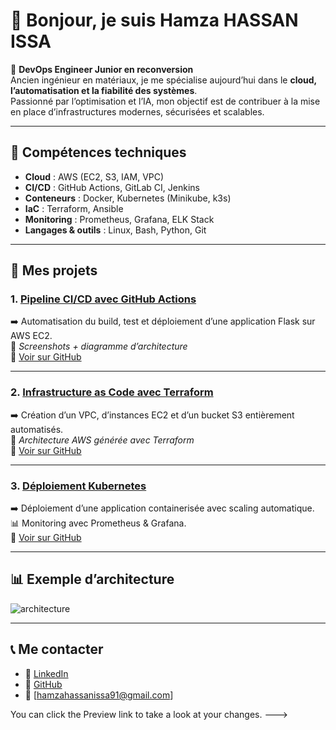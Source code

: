 # 👋 Bonjour, je suis Hamza HASSAN ISSA   

🎯 **DevOps Engineer Junior en reconversion**  
Ancien ingénieur en matériaux, je me spécialise aujourd’hui dans le **cloud, l’automatisation et la fiabilité des systèmes**.  
Passionné par l’optimisation et l’IA, mon objectif est de contribuer à la mise en place d’infrastructures modernes, sécurisées et scalables.  

---

## 🚀 Compétences techniques
- **Cloud** : AWS (EC2, S3, IAM, VPC)  
- **CI/CD** : GitHub Actions, GitLab CI, Jenkins  
- **Conteneurs** : Docker, Kubernetes (Minikube, k3s)  
- **IaC** : Terraform, Ansible  
- **Monitoring** : Prometheus, Grafana, ELK Stack  
- **Langages & outils** : Linux, Bash, Python, Git  

---

## 📂 Mes projets

### 1. [Pipeline CI/CD avec GitHub Actions](projets/pipeline-ci-cd/README.md)
➡️ Automatisation du build, test et déploiement d’une application Flask sur AWS EC2.  
📸 *Screenshots + diagramme d’architecture*  
🔗 [Voir sur GitHub](https://github.com/toncompte/ci-cd-flask)

---

### 2. [Infrastructure as Code avec Terraform](projets/terraform-aws/README.md)
➡️ Création d’un VPC, d’instances EC2 et d’un bucket S3 entièrement automatisés.  
📸 *Architecture AWS générée avec Terraform*  
🔗 [Voir sur GitHub](https://github.com/toncompte/terraform-aws-demo)

---

### 3. [Déploiement Kubernetes](projets/kubernetes-app/README.md)
➡️ Déploiement d’une application containerisée avec scaling automatique.  
📊 Monitoring avec Prometheus & Grafana.  
🔗 [Voir sur GitHub](https://github.com/toncompte/kubernetes-app)

---

## 📊 Exemple d’architecture
![architecture](assets/archi-devops.png)

---

## 📞 Me contacter
- 💼 [LinkedIn](https://linkedin.com/in/https://www.linkedin.com/in/hamza-hassan-issa/)  
- 🐙 [GitHub](https://github.com/https://github.com/HamzaHASSANIssA/HamzaHASSANIssA)  
- 📧 [hamzahassanissa91@gmail.com]

You can click the Preview link to take a look at your changes.
--->
